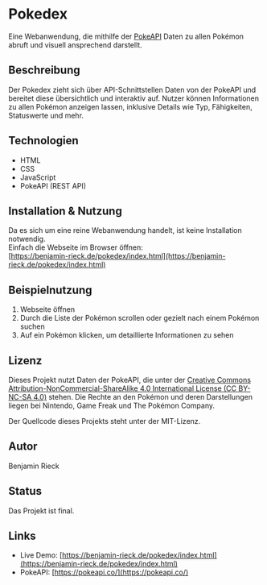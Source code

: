 # Pokedex

Eine Webanwendung, die mithilfe der [PokeAPI](https://pokeapi.co/) Daten zu allen Pokémon abruft und visuell ansprechend darstellt.

## Beschreibung

Der Pokedex zieht sich über API-Schnittstellen Daten von der PokeAPI und bereitet diese übersichtlich und interaktiv auf. Nutzer können Informationen zu allen Pokémon anzeigen lassen, inklusive Details wie Typ, Fähigkeiten, Statuswerte und mehr.

## Technologien

- HTML  
- CSS  
- JavaScript  
- PokeAPI (REST API)

## Installation & Nutzung

Da es sich um eine reine Webanwendung handelt, ist keine Installation notwendig.  
Einfach die Webseite im Browser öffnen:  
[https://benjamin-rieck.de/pokedex/index.html](https://benjamin-rieck.de/pokedex/index.html)

## Beispielnutzung

1. Webseite öffnen  
2. Durch die Liste der Pokémon scrollen oder gezielt nach einem Pokémon suchen  
3. Auf ein Pokémon klicken, um detaillierte Informationen zu sehen

## Lizenz

Dieses Projekt nutzt Daten der PokeAPI, die unter der [Creative Commons Attribution-NonCommercial-ShareAlike 4.0 International License (CC BY-NC-SA 4.0)](https://creativecommons.org/licenses/by-nc-sa/4.0/) stehen. Die Rechte an den Pokémon und deren Darstellungen liegen bei Nintendo, Game Freak und The Pokémon Company.  

Der Quellcode dieses Projekts steht unter der MIT-Lizenz.  

## Autor

Benjamin Rieck

## Status

Das Projekt ist final.

## Links

- Live Demo: [https://benjamin-rieck.de/pokedex/index.html](https://benjamin-rieck.de/pokedex/index.html)
- PokeAPI: [https://pokeapi.co/](https://pokeapi.co/)
